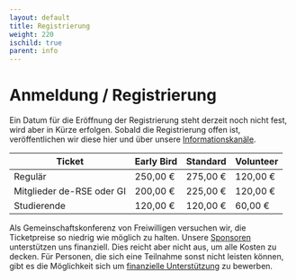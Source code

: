```yaml
--- 
layout: default 
title: Registrierung
weight: 220
ischild: true
parent: info
---
```


# Anmeldung / Registrierung

Ein Datum für die Eröffnung der Registrierung steht derzeit noch nicht fest, wird aber in Kürze erfolgen. Sobald die Registrierung offen ist, veröffentlichen wir diese hier und über unsere [Informationskanäle](contact.html).

Ticket|Early Bird|Standard|Volunteer
-- |--|--|--
Regulär|250,00 €|275,00 €|120,00 €
Mitglieder de-RSE oder GI|200,00 €|225,00 €|120,00 €
Studierende|120,00 €|120,00 €|60,00 €

Als Gemeinschaftskonferenz von Freiwilligen versuchen wir, die Ticketpreise so niedrig wie möglich zu halten. Unsere [Sponsoren](sponsorship.html) unterstützen uns finanziell. Dies reicht aber nicht aus, um alle Kosten zu decken. Für Personen, die sich eine Teilnahme sonst nicht leisten können, gibt es die Möglichkeit sich um [finanzielle Unterstützung](travel-grants.html) zu bewerben.

